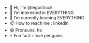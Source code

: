 - 👋 Hi, I’m @legostruck
- 👀 I’m interested in EVERYTHING
- 🌱 I’m currently learning EVERYTHING
- 📫 How to reach me : linkedin
- 😄 Pronouns: he
- ⚡ Fun fact: i love penguins

<!---
legostruck/legostruck is a ✨ special ✨ repository because its `README.md` (this file) appears on your GitHub profile.
You can click the Preview link to take a look at your changes.
--->
